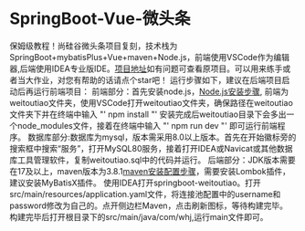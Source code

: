 # SpringBoot-Vue-微头条
保姆级教程！尚硅谷微头条项目复刻，技术栈为SpringBoot+mybatisPlus+Vue+maven+Node.js，前端使用VSCode作为编辑器,后端使用IDEA专业版IDE。[项目地址](https://www.wolai.com/ie9813gmgSnVnEbFCdWfM2)如有问题可查看原项目。可以用来练手或者当大作业，对您有帮助的话请点个star吧！
运行步骤如下，建议在后端项目启动后再运行前端项目：
  前端部分：首先安装node.js，[Node.js安装步骤](https://blog.csdn.net/WHF__/article/details/129362462),
  前端为weitoutiao文件夹，使用VSCode打开weitoutiao文件夹，确保路径在weitoutiao文件夹下并在终端中输入
  "'
  npm install
  "'
  安装完成后weitoutiao目录下会多出一个node_modules文件，接着在终端中输入
  "'
  npm run dev
  "'
  即可运行前端程序。
  数据库部分:数据库为mysql，版本需采用8.0以上版本。首先在开始徽标旁的搜索框中搜索“服务”，打开MySQL80服务，接着打开IDEA或Navicat或其他数据库工具管理软件，复制weitoutiao.sql中的代码并运行。
  后端部分：JDK版本需要在17及以上，maven版本为3.8.1[maven安装配置步骤](https://blog.csdn.net/MSDCP/article/details/127680844)，需要安装Lombok插件，建议安装MyBatisX插件。
  使用IDEA打开springboot-weitoutiao。打开src/main/resources/application.yaml文件，将连接池配置中的username和password修改为自己的。点开侧边栏Maven，点击刷新图标，等待构建完毕。
  构建完毕后打开根目录下的src/main/java/com/whj,运行main文件即可。
